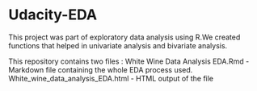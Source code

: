 # Udacity-EDA
This project was part of exploratory data analysis using R.We created functions that helped in univariate analysis and bivariate analysis.

This repository contains two files :
White Wine Data Analysis EDA.Rmd - Markdown file containing the whole EDA process used.
White_wine_data_analysis_EDA.html - HTML output of the file
